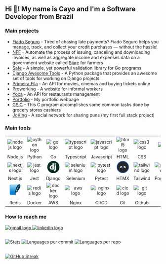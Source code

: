 <h2 align="left">Hi 👋! My name is Cayo and I'm a Software Developer from Brazil</h2>

### Main projects

- <a href="https://fiado-seguro.vercel.app" target="_blank">Fiado Seguro</a> - Tired of chasing late payments? Fiado Seguro helps you manage, track, and collect your credit purchases — without the hassle! 
- <a href="https://github.com/cayo-rodrigues/nff" target="_blank">NFF</a> - Automate the process of issuing, canceling and downloading invoices, as well as aggregate income and expenses data on a government website called <a href="https://www2.fazenda.mg.gov.br/sol/" target="_blank">Siare</a> for farmers
- <a href="https://github.com/cayo-rodrigues/safe" target="_blank">Safe</a> - A simple, yet powerful validation library for Go programs
- <a href="https://github.com/cayo-rodrigues/django-awesome-tools" target="_blank">Django Awesome Tools</a> - A Python package that provides an awesome set of tools for working on Django projects
- <a href="https://github.com/cayo-rodrigues/primeira-fila" target="_blank">Primeira Fila</a> - An API for movies, cinemas and buying tickets online
- <a href="https://github.com/cayo-rodrigues/proworking" target="_blank">Proworking</a> - A website for informal workers
- <a href="https://github.com/cayo-rodrigues/yoca" target="_blank">Yoca</a> - An API for restaurants management
- <a href="https://portfolio-cayo-rodrigues.vercel.app/" target="_blank">Portfolio</a> - My portfolio webpage
- <a href="https://github.com/cayo-rodrigues/gsic" target="_blank">GSiC</a> - This C program accomplishes some common tasks done by grocery stores cashiers
- <a href="https://github.com/cayo-rodrigues/joking" target="_blank">JoKing</a> - A social network for sharing puns (my first full stack project)

### Main tools

<table>
  <tr>
    <td align="center"><img src="https://cdn.jsdelivr.net/gh/devicons/devicon/icons/nodejs/nodejs-original.svg" height="40" width="40" alt="nodejs logo" title="Node.js"  /></td>
    <td align="center" ><img src="https://cdn.jsdelivr.net/gh/devicons/devicon/icons/python/python-original.svg" height="40" width="40" alt="python logo" title="Python" /></td>
    <td align="center"><img src="https://cdn.jsdelivr.net/gh/devicons/devicon/icons/go/go-original.svg" height="40" width="40" alt="go logo" title="Go"  /></td>
    <td align="center"><img src="https://cdn.jsdelivr.net/gh/devicons/devicon/icons/typescript/typescript-plain.svg" height="40" width="40" alt="typescript logo" title="Typescript"  /></td>
    <td align="center"><img src="https://cdn.jsdelivr.net/gh/devicons/devicon/icons/javascript/javascript-plain.svg" height="40" width="40" alt="javascript logo" title="Javascript"  /></td>
    <td align="center"><img src="https://cdn.jsdelivr.net/gh/devicons/devicon/icons/html5/html5-original.svg" height="40" width="40" alt="html5 logo" title="HTML"  /></td>
    <td align="center"><img src="https://cdn.jsdelivr.net/gh/devicons/devicon/icons/css3/css3-original.svg" height="40" width="40" alt="css3 logo" title="CSS"  /></td>
    <td align="center"><img src="https://cdn.jsdelivr.net/gh/devicons/devicon/icons/c/c-original.svg" height="40" width="40" alt="c logo" title="C"  /></td>
    <td align="center"><img src="https://cdn.jsdelivr.net/gh/devicons/devicon/icons/react/react-original.svg" height="40" width="40" alt="react logo" title="React" /></td>
    
  </tr>
  <tr>
    <td align="center">Node.js</td>
    <td align="center">Python</td>
    <td align="center">Go</td>
    <td align="center">Typescript</td>
    <td align="center">Javascript</td>
    <td align="center">HTML</td>
    <td align="center">CSS</td>
    <td align="center">C</td>
    <td align="center">React</td>
    
    
    
    
    
  </tr>
  
  <tr>
    <td align="center"><img src="https://cdn.jsdelivr.net/gh/devicons/devicon/icons/nextjs/nextjs-original.svg" height="40" width="40" alt="nextjs logo" title="Next.js" /></td>
    <td align="center"><img src="https://cdn.jsdelivr.net/gh/devicons/devicon/icons/jest/jest-plain.svg" height="40" width="40" alt="jest logo" title="Jest"  /></td>
    <td align="center"><img src="./assets/dj.png" height="40" width="40" alt="django logo" title="Django" /></td>
    <td align="center"><img src="https://cdn.jsdelivr.net/gh/devicons/devicon/icons/selenium/selenium-original.svg" height="40" width="40" alt="selenium logo" title="Selenium" /></td>
    <td align="center"><img src="https://cdn.jsdelivr.net/gh/devicons/devicon/icons/pytest/pytest-original.svg" height="40" width="40" alt="pytest logo" title="Pytest" /></td>
    <td align="center"><img src="assets/htmx.png" height="40" width="40" alt="htmx logo" title="HTMX"  /></td>
    <td align="center"><img src="https://cdn.jsdelivr.net/gh/devicons/devicon/icons/tailwindcss/tailwindcss-original.svg" height="40" width="40" alt="tailwind logo" title="Tailwind"  /></td>
    <td align="center"><img src="https://cdn.jsdelivr.net/gh/devicons/devicon/icons/postgresql/postgresql-original.svg" height="40" width="40" alt="postgresql logo" title="PostgreSQL"  /></td>
    <td align="center"><img src="https://github.com/devicons/devicon/blob/v2.15.1/icons/mysql/mysql-original.svg" height="40" width="40" alt="mysql logo" title="MySQL"  /></td>
    
  </tr>
  <tr> 
    <td align="center">Next.js</td>
    <td align="center">Jest</td>
    <td align="center">Django</td>
    <td align="center">Selenium</td>
    <td align="center">Pytest</td>
    <td align="center">HTMX</td>
    <td align="center">Tailwind</td>
    <td align="center">PostgreSQL</td>
    <td align="center">MySQL</td>
    
    
  </tr>
  
  <tr>
    <td align="center"><img src="assets/sqlite.png" height="40" width="40" alt="sqlite logo" title="SQLite"  /></td>
    <td align="center"><img src="https://cdn.jsdelivr.net/gh/devicons/devicon/icons/redis/redis-original.svg" height="40" width="40" alt="redis logo" title="Redis"  /></td>
    <td align="center"><img src="https://cdn.jsdelivr.net/gh/devicons/devicon/icons/docker/docker-original.svg" height="40" width="40" alt="docker logo" title="Docker"  /></td>
    <td align="center"><img src="https://cdn.jsdelivr.net/gh/devicons/devicon/icons/amazonwebservices/amazonwebservices-plain-wordmark.svg" height="40" width="40" alt="aws logo" title="AWS"  /></td>
    <td align="center"><img src="https://cdn.jsdelivr.net/gh/devicons/devicon/icons/nginx/nginx-original.svg" height="40" width="40" alt="nginx logo" title="Nginx"  /></td>
    <td align="center"><img src="https://cdn.jsdelivr.net/gh/devicons/devicon/icons/githubactions/githubactions-original.svg" height="40" width="40" alt="cicd logo" title="ci/cd"  /></td>
    <td align="center"><img src="https://cdn.jsdelivr.net/gh/devicons/devicon/icons/git/git-original.svg" height="40" width="40" alt="git logo" title="git"  /></td>
    <td align="center"><img src="./assets/github.svg" height="40" width="40" alt="github logo" title="git hub"  /></td>
    <td align="center"><img src="https://cdn.jsdelivr.net/gh/devicons/devicon/icons/linux/linux-original.svg" height="40" width="40" alt="linux logo" title="Linux"  /></td>
  </tr>
  <tr>
    <td align="center">Redis</td>
    <td align="center">Docker</td>
    <td align="center">AWS</td>
    <td align="center">Nginx</td>
    <td align="center">CI/CD</td>
    <td align="center">Git</td>
    <td align="center">Github</td>
    <td align="center">Linux</td>
    <td align="center">SQLite</td>
  </tr>
</table>

### How to reach me

<div align="left" style="margin-top: 12px" >
  <a href="mailto:cayo.rodrigues1914@gmail.com" target="_blank">
    <img src="https://img.shields.io/static/v1?message=Gmail&logo=gmail&label=&color=D14836&logoColor=white&labelColor=&style=for-the-badge" height="35" alt="gmail logo"  />
  </a>
  <a href="https://www.linkedin.com/in/cayo-rodrigues/" target="_blank">
    <img src="https://img.shields.io/static/v1?message=LinkedIn&logo=linkedin&label=&color=0077B5&logoColor=white&labelColor=&style=for-the-badge" height="35" alt="linkedin logo"  />
  </a>
</div>

##

![Stats](http://github-profile-summary-cards.vercel.app/api/cards/stats?username=cayo-rodrigues&theme=tokyonight)
![Languages per commit](http://github-profile-summary-cards.vercel.app/api/cards/most-commit-language?username=cayo-rodrigues&theme=tokyonight)
![Languages per repo](http://github-profile-summary-cards.vercel.app/api/cards/repos-per-language?username=cayo-rodrigues&theme=tokyonight)

##

[![GitHub Streak](https://streak-stats.demolab.com?user=cayo-rodrigues&theme=tokyonight&hide_border=true)](https://git.io/streak-stats)
